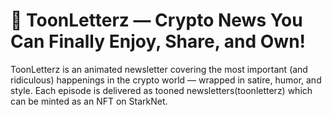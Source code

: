 # 📨 ToonLetterz — Crypto News You Can Finally Enjoy, Share, and Own!

ToonLetterz is an animated newsletter covering the most important (and ridiculous) happenings in the crypto world — wrapped in satire, humor, and style. Each episode is delivered as tooned newsletters(toonletterz) which can be minted as an NFT on StarkNet.



